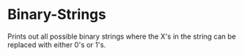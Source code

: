 # Binary-Strings
Prints out all possible binary strings where the X's in the string can be replaced with either 0's or 1's.
